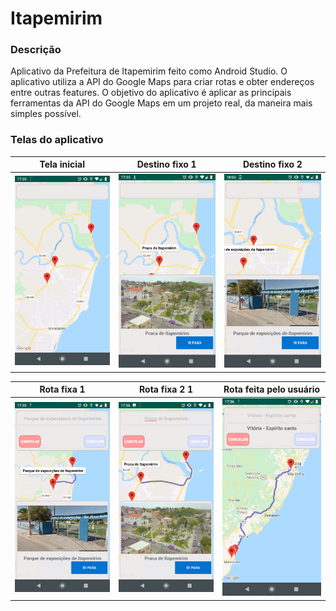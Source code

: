 # Itapemirim

### Descrição ###
Aplicativo da Prefeitura de Itapemirim feito como Android Studio.
O aplicativo utiliza a API do Google Maps para criar rotas e obter endereços entre outras features. O objetivo do aplicativo é aplicar as principais ferramentas da API do Google Maps em um projeto real, da maneira mais simples possível.

### Telas do aplicativo ###

Tela inicial                                                  | Destino fixo 1            |  Destino fixo 2
:------------------------------------------------------------:|:-------------------------:|:-------------------------:
<img alt="Tela inicial" src="Screenshots/1.png" width="200px" />      |  <img alt="Tela principal" src="Screenshots/2.png" width="200px" /> | <img alt="Favoritos" src="Screenshots/3.png" width="200px" />


Rota fixa 1                                                   | Rota fixa 2 1             |  Rota feita pelo usuário
:------------------------------------------------------------:|:-------------------------:|:-------------------------:
<img alt="Menu" src="Screenshots/4.png" width="200px" />   |  <img alt="Formula pitagoras" src="Screenshots/5.png" width="200px" /> | <img alt="Formula pitagoras 2" src="Screenshots/6.png" width="200px" />
